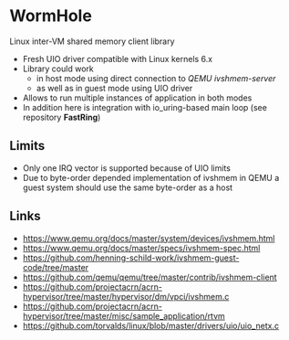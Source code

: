 # WormHole

Linux inter-VM shared memory client library

* Fresh UIO driver compatible with Linux kernels 6.x
* Library could work
  * in host mode using direct connection to *QEMU ivshmem-server*
  * as well as in guest mode using UIO driver
* Allows to run multiple instances of application in both modes
* In addition here is integration with io_uring-based main loop (see repository **FastRing**)

## Limits

* Only one IRQ vector is supported because of UIO limits
* Due to byte-order depended implementation of ivshmem in QEMU a guest system should use the same byte-order as a host

## Links

* https://www.qemu.org/docs/master/system/devices/ivshmem.html
* https://www.qemu.org/docs/master/specs/ivshmem-spec.html
* https://github.com/henning-schild-work/ivshmem-guest-code/tree/master
* https://github.com/qemu/qemu/tree/master/contrib/ivshmem-client
* https://github.com/projectacrn/acrn-hypervisor/tree/master/hypervisor/dm/vpci/ivshmem.c
* https://github.com/projectacrn/acrn-hypervisor/tree/master/misc/sample_application/rtvm
* https://github.com/torvalds/linux/blob/master/drivers/uio/uio_netx.c
